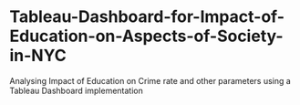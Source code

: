 # Tableau-Dashboard-for-Impact-of-Education-on-Aspects-of-Society-in-NYC
Analysing Impact of Education on Crime rate and other parameters using a Tableau Dashboard implementation
